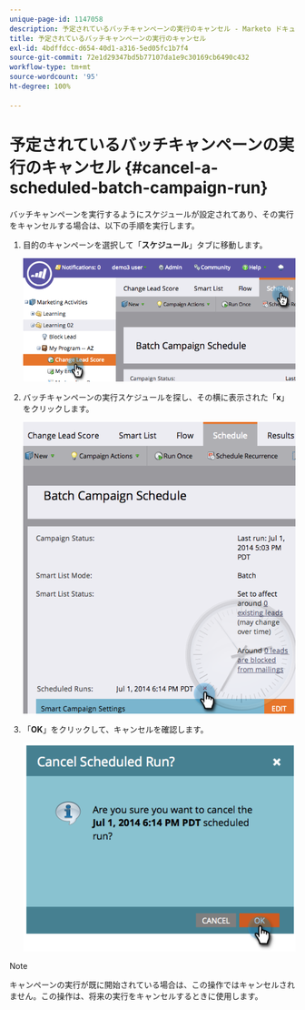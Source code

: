```yaml
---
unique-page-id: 1147058
description: 予定されているバッチキャンペーンの実行のキャンセル - Marketo ドキュメント - 製品ドキュメント
title: 予定されているバッチキャンペーンの実行のキャンセル
exl-id: 4bdffdcc-d654-40d1-a316-5ed05fc1b7f4
source-git-commit: 72e1d29347bd5b77107da1e9c30169cb6490c432
workflow-type: tm+mt
source-wordcount: '95'
ht-degree: 100%

---
```


# 予定されているバッチキャンペーンの実行のキャンセル {#cancel-a-scheduled-batch-campaign-run}

バッチキャンペーンを実行するようにスケジュールが設定されてあり、その実行をキャンセルする場合は、以下の手順を実行します。

1. 目的のキャンペーンを選択して「**スケジュール**」タブに移動します。

   ![](assets/image2014-9-22-16-3a43-3a10.png)

1. バッチキャンペーンの実行スケジュールを探し、その横に表示された「**x**」をクリックします。

   ![](assets/image2014-9-22-16-3a43-3a15.png)

1. 「**OK**」をクリックして、キャンセルを確認します。

   ![](assets/image2014-9-22-16-3a43-3a24.png)

>[!NOTE]
>
>キャンペーンの実行が既に開始されている場合は、この操作ではキャンセルされません。この操作は、将来の実行をキャンセルするときに使用します。
